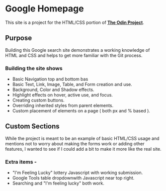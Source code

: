 # Google Homepage

This site is a project for the HTML/CSS portion of **[The Odin Project](https://www.theodinproject.com "The Odin Project")**.

## Purpose
Building this Google search site demonstrates a working knowledge of HTML and CSS and helps to get more familiar with the Git process. 

### Building the site shows
  * Basic Navigation top and bottom bas
  * Basic Text, Link, Image, Table, and Form creation and use.
  * Background, Color and Shadow effects.
  * Highlight effects on hover, active use, and focus.
  * Creating custom buttons.
  * Overriding inherited styles from parent elements.
  * Custom placement of elements on a page ( both px and % based ).  

## Custom Sections
While the project is meant to be an example of basic HTML/CSS usage and mentions not to worry about making the forms work or adding other features, I wanted to see if I could add a bit to make it more like the real site.

### Extra items -
  * "I'm Feeling Lucky" lottery Javascript with working submission.
  * Google Tools table dropdownwith Javascript  near top right.
  * Searching and "I'm feeling lucky" both work.

